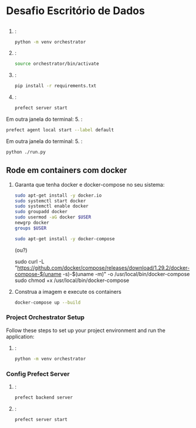 # Desafio Escritório de Dados
## 
1. :
   ```sh
   python -m venv orchestrator
   ```
2. :
   ```sh
   source orchestrator/bin/activate
   ```
3. :
   ```sh
   pip install -r requirements.txt
   ```
4. :
   ```sh
   prefect server start
   ```
Em outra janela do terminal:
5. : 
   ```sh
   prefect agent local start --label default
   ```
Em outra janela do terminal:
5. :
   ```sh
   python ./run.py
   ```


## Rode em containers com docker
1. Garanta que tenha docker e docker-compose no seu sistema:
   ```sh
   sudo apt-get install -y docker.io
   sudo systemctl start docker
   sudo systemctl enable docker
   sudo groupadd docker
   sudo usermod -aG docker $USER
   newgrp docker
   groups $USER

   sudo apt-get install -y docker-compose
   ```
   (ou?)

   sudo curl -L "https://github.com/docker/compose/releases/download/1.29.2/docker-compose-$(uname -s)-$(uname -m)" -o /usr/local/bin/docker-compose
   sudo chmod +x /usr/local/bin/docker-compose

2. Construa a imagem e execute os containers
   ```sh
   docker-compose up --build
   ```

### Project Orchestrator Setup

Follow these steps to set up your project environment and run the application:

1. :
   ```sh
   python -m venv orchestrator
   ```


### Config Prefect Server
1. :
   ```sh
   prefect backend server
   ```

2. :
   ```sh
   prefect server start
   ```